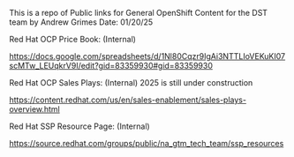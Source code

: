 This is a repo of Public links for General OpenShift Content for the DST team 
by Andrew Grimes
Date: 01/20/25


Red Hat OCP Price Book: (Internal)

https://docs.google.com/spreadsheets/d/1Nl80Cqzr9IgAi3NTTLIoVEKuKI07scMTw_LEUqkrV9I/edit?gid=83359930#gid=83359930

Red Hat OCP Sales Plays: (Internal) 2025 is still under construction

https://content.redhat.com/us/en/sales-enablement/sales-plays-overview.html

Red Hat SSP Resource Page: (Internal) 

https://source.redhat.com/groups/public/na_gtm_tech_team/ssp_resources


